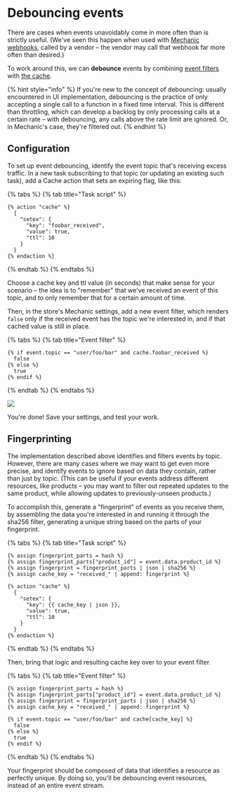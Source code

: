 # Debouncing events

There are cases when events unavoidably come in more often than is strictly useful. \(We've seen this happen when used with [Mechanic webhooks](../../../advanced-topics/webhooks.md), called by a vendor – the vendor may call that webhook far more often than desired.\)

To work around this, we can **debounce** events by combining [event filters](./) with [the cache](../../../advanced-topics/mechanic-cache.md).

{% hint style="info" %}
If you're new to the concept of debouncing: usually encountered in UI implementation, debouncing is the practice of only accepting a single call to a function in a fixed time interval. This is different than throttling, which can develop a backlog by only processing calls at a certain rate – with debouncing, any calls above the rate limit are ignored. Or, in Mechanic's case, they're filtered out.
{% endhint %}

## Configuration

To set up event debouncing, identify the event topic that's receiving excess traffic. In a new task subscribing to that topic \(or updating an existing such task\), add a Cache action that sets an expiring flag, like this:

{% tabs %}
{% tab title="Task script" %}
```text
{% action "cache" %}
  {
    "setex": {
      "key": "foobar_received",
      "value": true,
      "ttl": 10
    }
  }
{% endaction %}
```
{% endtab %}
{% endtabs %}

Choose a cache key and ttl value \(in seconds\) that make sense for your scenario – the idea is to "remember" that we've received an event of this topic, and to only remember that for a certain amount of time.

Then, in the store's Mechanic settings, add a new event filter, which renders `false` only if the received event has the topic we're interested in, and if that cached value is still in place.

{% tabs %}
{% tab title="Event filter" %}
```text
{% if event.topic == "user/foo/bar" and cache.foobar_received %}
  false
{% else %}
  true
{% endif %}
```
{% endtab %}
{% endtabs %}

![](https://d33v4339jhl8k0.cloudfront.net/docs/assets/5ddd799f2c7d3a7e9ae472fc/images/5fc7e48bd580ce55a38b3a41/file-ZywLatxT1R.png)

You're done! Save your settings, and test your work.

## Fingerprinting

The implementation described above identifies and filters events by topic. However, there are many cases where we may want to get even more precise, and identify events to ignore based on data they contain, rather than just by topic. \(This can be useful if your events address different resources, like products – you may want to filter out repeated updates to the same product, while allowing updates to previously-unseen products.\)

To accomplish this, generate a "fingerprint" of events as you receive them, by assembling the data you're interested in and running it through the sha256 filter, generating a unique string based on the parts of your fingerprint.

{% tabs %}
{% tab title="Task script" %}
```text
{% assign fingerprint_parts = hash %}
{% assign fingerprint_parts["product_id"] = event.data.product_id %}
{% assign fingerprint = fingerprint_parts | json | sha256 %}
{% assign cache_key = "received_" | append: fingerprint %}

{% action "cache" %}
  {
    "setex": {
      "key": {{ cache_key | json }},
      "value": true,
      "ttl": 10
    }
  }
{% endaction %}
```
{% endtab %}
{% endtabs %}

Then, bring that logic and resulting cache key over to your event filter.

{% tabs %}
{% tab title="Event filter" %}
```text
{% assign fingerprint_parts = hash %}
{% assign fingerprint_parts["product_id"] = event.data.product_id %}
{% assign fingerprint = fingerprint_parts | json | sha256 %}
{% assign cache_key = "received_" | append: fingerprint %}

{% if event.topic == "user/foo/bar" and cache[cache_key] %}
  false
{% else %}
  true
{% endif %}
```
{% endtab %}
{% endtabs %}

Your fingerprint should be composed of data that identifies a resource as perfectly unique. By doing so, you'll be debouncing event resources, instead of an entire event stream.

